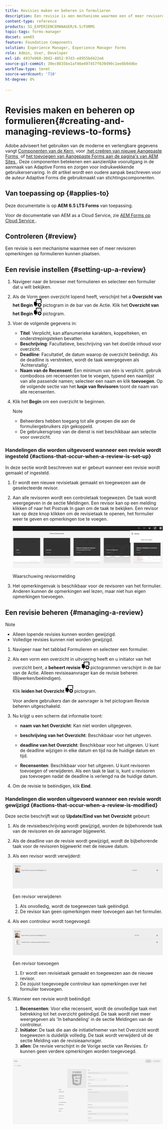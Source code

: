 ```yaml
---
title: Revisies maken en beheren in formulieren
description: Een revisie is een mechanisme waarmee een of meer revisoren opmerkingen op een formulier kunnen plaatsen.
content-type: reference
products: SG_EXPERIENCEMANAGER/6.5/FORMS
topic-tags: forms-manager
docset: aem65
feature: Foundation Components
solution: Experience Manager, Experience Manager Forms
role: Admin, User, Developer
exl-id: 4937e968-30d2-4852-97d3-e8955bd422e6
source-git-commit: 30ec8835be1af46e497457f639d90c1ee8b9dd6e
workflow-type: tm+mt
source-wordcount: '710'
ht-degree: 0%

---
```


# Revisies maken en beheren op formulieren{#creating-and-managing-reviews-to-forms}

<span class="preview"> Adobe adviseert het gebruiken van de moderne en verlengbare gegevens vangt [&#x200B; Componenten van de Kern &#x200B;](https://experienceleague.adobe.com/docs/experience-manager-core-components/using/adaptive-forms/introduction.html?lang=nl-NL) voor [&#x200B; het creëren van nieuwe Aangepaste Forms &#x200B;](/help/forms/using/create-an-adaptive-form-core-components.md) of [&#x200B; het toevoegen van Aangepaste Forms aan de pagina&#39;s van AEM Sites &#x200B;](/help/forms/using/create-or-add-an-adaptive-form-to-aem-sites-page.md). Deze componenten betekenen een aanzienlijke vooruitgang in de aanmaak van Adaptive Forms en zorgen voor indrukwekkende gebruikerservaring. In dit artikel wordt een oudere aanpak beschreven voor de auteur Adaptive Forms die gebruikmaakt van stichtingscomponenten. </span>

## Van toepassing op {#applies-to}

Deze documentatie is op **AEM 6.5 LTS Forms** van toepassing.

Voor de documentatie van AEM as a Cloud Service, zie [&#x200B; AEM Forms op Cloud Service &#x200B;](https://experienceleague.adobe.com/docs/experience-manager-cloud-service/content/forms/adaptive-forms-authoring/authoring-adaptive-forms-foundation-components/create-reviews-forms.html?lang=nl-NL).

## Controleren {#review}

Een revisie is een mechanisme waarmee een of meer revisoren opmerkingen op formulieren kunnen plaatsen.

## Een revisie instellen {#setting-up-a-review}

1. Navigeer naar de browser met formulieren en selecteer een formulier dat u wilt bekijken.
1. Als de Vorm geen overzicht lopend heeft, verschijnt het a **Overzicht van het Begin** ![&#x200B; aem6forms_review_chat_comment &#x200B;](assets/aem6forms_review_chat_comment.png) pictogram in de bar van de Actie. Klik het **Overzicht van het Begin** ![&#x200B; aem6forms_review_chat_comment &#x200B;](assets/aem6forms_review_chat_comment.png) pictogram.
1. Voer de volgende gegevens in:

   * **Titel**: Verplicht, kan alfanumerieke karakters, koppelteken, en onderstrepingsteken bevatten.
   * **Beschrijving**: Facultatieve, beschrijving van het doel/de inhoud voor overzicht.
   * **Deadline**: Facultatief, de datum waarop de overzicht beëindigt. Als de deadline is verstreken, wordt de taak weergegeven als &#39;Achterstallig&#39;.
   * **Naam van de Recensent**: Een minimum van één is verplicht. gebruik combodoos om recensenten toe te voegen, typend een naamlijst van alle passende namen; selecteer een naam en klik **toevoegen**. Op de volgende sectie van het **lusje van Revisoren** toont de naam van alle recensenten.

1. Klik het **Begin** om een overzicht te beginnen.

   >[!NOTE]
   >
   >* Beheerders hebben toegang tot alle groepen die aan de formuliergebruikers zijn gekoppeld.
   >* De gebruikersgroep van de dienst is niet beschikbaar aan selectie voor overzicht.

### Handelingen die worden uitgevoerd wanneer een revisie wordt ingesteld {#actions-that-occur-when-a-review-is-set-up}

In deze sectie wordt beschreven wat er gebeurt wanneer een revisie wordt gemaakt of ingesteld.

1. Er wordt een nieuwe revisietaak gemaakt en toegewezen aan de geselecteerde revisor.
1. Aan alle revisoren wordt een controletaak toegewezen. De taak wordt weergegeven in de sectie Meldingen. Een revisor kan op een melding klikken of naar het Postvak In gaan om de taak te bekijken. Een revisor kan op deze knop klikken om de revisietaak te openen, het formulier weer te geven en opmerkingen toe te voegen.

   ![&#x200B; Waarschuwing van het Bericht van de Recensent &#x200B;](assets/review-notification-img.png)

   Waarschuwing revisormelding

1. Het opmerkingenvak is beschikbaar voor de revisoren van het formulier. Anderen kunnen de opmerkingen wel lezen, maar niet hun eigen opmerkingen toevoegen.

## Een revisie beheren {#managing-a-review}

>[!NOTE]
>
>* Alleen lopende revisies kunnen worden gewijzigd.
>* Volledige revisies kunnen niet worden gewijzigd.

1. Navigeer naar het tabblad Formulieren en selecteer een formulier.

1. Als een vorm een overzicht in uitvoering heeft en u initiator van het overzicht bent, a **beheert revisie** ![&#x200B; aem6forms_review_chat_comment &#x200B;](assets/aem6forms_review_chat_comment.png) pictogrammen verschijnt in de bar van de Actie. Alleen revisieaanvrager kan de revisie beheren (Bijwerken/beëindigen).

   Klik **leiden het Overzicht** ![&#x200B; aem6forms_review_chat_comment &#x200B;](assets/aem6forms_review_chat_comment.png) pictogram.

   Voor andere gebruikers dan de aanvrager is het pictogram Revisie beheren uitgeschakeld.

1. Nu krijgt u een scherm dat informatie toont:

   * **naam van het Overzicht**: Kan niet worden uitgegeven.

   * **beschrijving van het Overzicht**: Beschikbaar voor het uitgeven.

   * **deadline van het Overzicht**: Beschikbaar voor het uitgeven. U kunt de deadline wijzigen in elke datum en tijd na de huidige datum en tijd.

   * **Recensenten**: Beschikbaar voor het uitgeven. U kunt revisoren toevoegen of verwijderen. Als een taak te laat is, kunt u revisoren pas toevoegen nadat de deadline is verlengd na de huidige datum.

1. Om de revisie te beëindigen, klik **Eind**.

### Handelingen die worden uitgevoerd wanneer een revisie wordt gewijzigd {#actions-that-occur-when-a-review-is-modified}

Deze sectie beschrijft wat op **Update/Eind van het Overzicht** gebeurt:

1. Als de revisiebeschrijving wordt gewijzigd, worden de bijbehorende taak van de revisoren en de aanvrager bijgewerkt.
1. Als de deadline van de revisie wordt gewijzigd, wordt de bijbehorende taak voor de revisoren bijgewerkt met de nieuwe datum.

1. Als een revisor wordt verwijderd:

   ![&#x200B; Verwijderend een recensent &#x200B;](assets/removeduser.png)

   Een revisor verwijderen

   1. Als onvolledig, wordt de toegewezen taak geëindigd.
   1. De revisor kan geen opmerkingen meer toevoegen aan het formulier.

1. Als een controleur wordt toegevoegd:

   ![&#x200B; Toevoegend een recensent &#x200B;](assets/addedreviewer.png)

   Een revisor toevoegen

   1. Er wordt een revisietaak gemaakt en toegewezen aan de nieuwe revisor.
   1. De zojuist toegevoegde controleur kan opmerkingen over het formulier toevoegen.

1. Wanneer een revisie wordt beëindigd:

   1. **Recensenten**: Voor elke recensent, wordt de onvolledige taak met betrekking tot het overzicht geëindigd. De taak wordt niet meer weergegeven als &#39;In behandeling&#39; in de sectie Meldingen van de controleur.
   1. **Initiator**: De taak die aan de initiatiefnemer van het Overzicht wordt toegewezen is duidelijk volledig. De taak wordt verwijderd uit de sectie Melding van de revisieaanvrager.
   1. **allen**: De revisie verschijnt in de Vorige sectie van Revisies. Er kunnen geen verdere opmerkingen worden toegevoegd.

   ![&#x200B; volledige overzicht &#x200B;](assets/review-complete-imgg.png)
